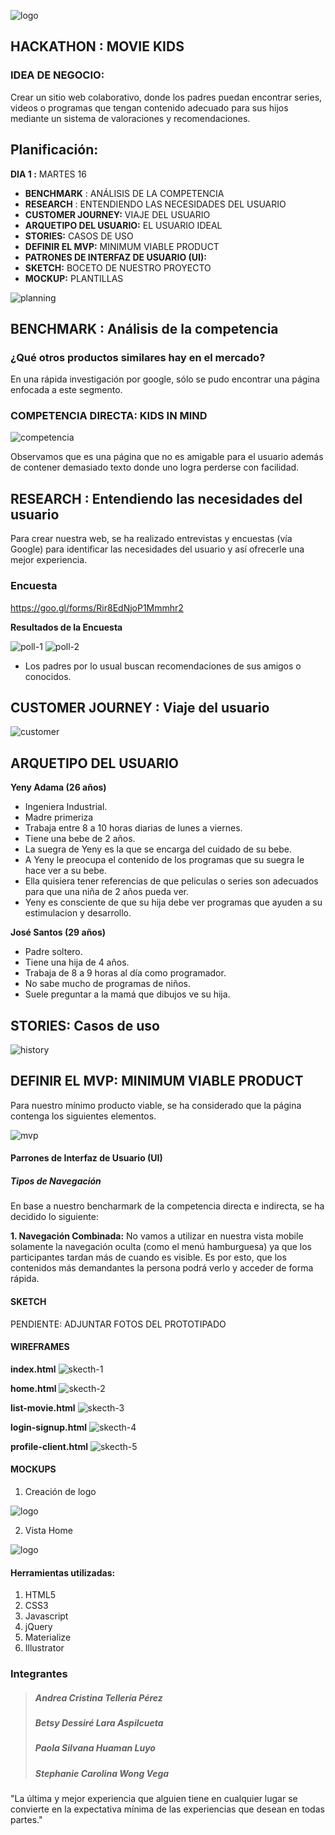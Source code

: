 ![logo](assets/img/logo_laboratoria.png)


## HACKATHON : MOVIE KIDS


### IDEA DE NEGOCIO:

Crear un sitio web colaborativo, donde los padres puedan encontrar series, videos o programas que tengan contenido adecuado para sus hijos mediante un sistema de valoraciones y recomendaciones.


## Planificación:

**DIA 1 :** MARTES 16

- **BENCHMARK** : ANÁLISIS DE LA COMPETENCIA
- **RESEARCH** : ENTENDIENDO LAS NECESIDADES DEL USUARIO
- **CUSTOMER JOURNEY:** VIAJE DEL USUARIO
- **ARQUETIPO DEL USUARIO:** EL USUARIO IDEAL
- **STORIES:** CASOS DE USO
- **DEFINIR EL MVP:** MINIMUM VIABLE PRODUCT
- **PATRONES DE INTERFAZ DE USUARIO (UI):**
- **SKETCH:** BOCETO DE NUESTRO PROYECTO
- **MOCKUP:** PLANTILLAS


![planning](assets/img/planning.jpg)


## BENCHMARK : Análisis de la competencia

### ¿Qué otros productos similares hay en el mercado?

En una rápida investigación por google, sólo se pudo encontrar una página enfocada a este segmento.

### **COMPETENCIA DIRECTA: KIDS IN MIND**

![competencia](assets/img/competencia.png)

Observamos que es una página que no es amigable para el usuario además de contener demasiado texto donde uno logra perderse con facilidad.

## RESEARCH : Entendiendo las necesidades del usuario

Para crear nuestra web, se ha realizado entrevistas y encuestas (vía Google) para identificar las necesidades del usuario y así ofrecerle una mejor experiencia.

### Encuesta

https://goo.gl/forms/Rir8EdNjoP1Mmmhr2

**Resultados de la Encuesta**

![poll-1](assets/img/poll-result-1.png)
![poll-2](assets/img/poll-result-2.png)

- Los padres por lo usual buscan recomendaciones de sus amigos o conocidos.

## CUSTOMER JOURNEY : Viaje del usuario

![customer](assets/img/customer-journey.jpg)

## ARQUETIPO DEL USUARIO

**Yeny Adama (26 años)**

- Ingeniera Industrial.
- Madre primeriza
- Trabaja entre 8 a 10 horas diarias de lunes a viernes.
- Tiene una bebe de 2 años.
- La suegra de Yeny es la que se encarga del cuidado de su bebe.
- A Yeny le preocupa el contenido de los programas que su suegra le hace ver a su bebe.
- Ella quisiera tener referencias de que peliculas o series son adecuados para que una niña de 2 años pueda ver.
- Yeny es consciente de que su hija debe ver programas que ayuden a su estimulacion y desarrollo.


**José Santos (29 años)**

- Padre soltero.
- Tiene una hija de 4 años.
- Trabaja de 8 a 9 horas al día como programador.
- No sabe mucho de programas de niños.
- Suele preguntar a la mamá que dibujos ve su hija.


## STORIES: Casos de uso

![history](assets/img/history.jpeg)


## DEFINIR EL MVP: MINIMUM VIABLE PRODUCT

Para nuestro mínimo producto viable, se ha considerado que la página contenga los siguientes elementos.

![mvp](assets/img/mvp.jpg)

#### Parrones de Interfaz de Usuario (UI)

##### Tipos de Navegación

En base a nuestro bencharmark de la competencia directa e indirecta, se ha decidido lo siguiente:

**1. Navegación Combinada:** No vamos a utilizar en nuestra vista mobile solamente la navegación oculta (como el menú hamburguesa) ya que los participantes tardan más de cuando es visible. Es por esto, que los contenidos más demandantes la persona podrá verlo y acceder de forma rápida.


#### SKETCH

PENDIENTE: ADJUNTAR FOTOS DEL PROTOTIPADO


#### WIREFRAMES
**index.html**
![skecth-1](assets/img/sketch-1.png)

**home.html**
![skecth-2](assets/img/sketch-2.png)

**list-movie.html**
![skecth-3](assets/img/sketch-3.png)

**login-signup.html**
![skecth-4](assets/img/sketch-4.png)

**profile-client.html**
![skecth-5](assets/img/sketch-5.png)

#### MOCKUPS

1. Creación de logo

![logo](assets/img/logo.png)

2. Vista Home

![logo](assets/img/home.png)

#### Herramientas utilizadas:

1. HTML5
2. CSS3
3. Javascript
4. jQuery
5. Materialize
6. Illustrator

### **Integrantes**


>##### Andrea Cristina Tellería Pérez
>##### Betsy Dessiré Lara Aspilcueta
>##### Paola Silvana Huaman Luyo
>##### Stephanie Carolina Wong Vega



"La última y mejor experiencia que alguien tiene en cualquier lugar se convierte en la expectativa mínima de las experiencias que desean en todas partes."
